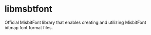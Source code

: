 # libmsbtfont
Official MisbitFont library that enables creating and utilizing MisbitFont bitmap font format files.
